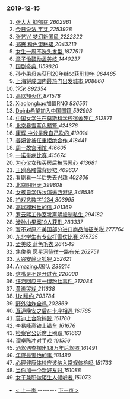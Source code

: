 ### 2019-12-15 
1. [ 张大大 抑郁症 ](https://s.weibo.com/weibo?q=%E5%BC%A0%E5%A4%A7%E5%A4%A7%20%E6%8A%91%E9%83%81%E7%97%87&Refer=top) *2602961*
1. [ 今日说法 宇芽 ](https://s.weibo.com/weibo?q=%E4%BB%8A%E6%97%A5%E8%AF%B4%E6%B3%95%20%E5%AE%87%E8%8A%BD&Refer=top) *2253928*
1. [ 张艺兴 梦幻新国风 ](https://s.weibo.com/weibo?q=%23%E5%BC%A0%E8%89%BA%E5%85%B4%20%E6%A2%A6%E5%B9%BB%E6%96%B0%E5%9B%BD%E9%A3%8E%23&topic_ad=1&Refer=top) *2222322*
1. [ 郑爽 粉色蛋糕裙 ](https://s.weibo.com/weibo?q=%E9%83%91%E7%88%BD%20%E7%B2%89%E8%89%B2%E8%9B%8B%E7%B3%95%E8%A3%99&Refer=top) *2043219*
1. [ 女生一周不洗头发型 ](https://s.weibo.com/weibo?q=%23%E5%A5%B3%E7%94%9F%E4%B8%80%E5%91%A8%E4%B8%8D%E6%B4%97%E5%A4%B4%E5%8F%91%E5%9E%8B%23&Refer=top) *1877511*
1. [ 章子怡鼓励孟美岐 ](https://s.weibo.com/weibo?q=%23%E7%AB%A0%E5%AD%90%E6%80%A1%E9%BC%93%E5%8A%B1%E5%AD%9F%E7%BE%8E%E5%B2%90%23&Refer=top) *1440237*
1. [ 国剧盛典 ](https://s.weibo.com/weibo?q=%23%E5%9B%BD%E5%89%A7%E7%9B%9B%E5%85%B8%23&Refer=top) *1159820*
1. [ 孙小果母亲获刑20年继父获刑19年 ](https://s.weibo.com/weibo?q=%23%E5%AD%99%E5%B0%8F%E6%9E%9C%E6%AF%8D%E4%BA%B2%E8%8E%B7%E5%88%9120%E5%B9%B4%E7%BB%A7%E7%88%B6%E8%8E%B7%E5%88%9119%E5%B9%B4%23&Refer=top) *964485*
1. [ 上海将成国内最热门出发城市 ](https://s.weibo.com/weibo?q=%23%E4%B8%8A%E6%B5%B7%E5%B0%86%E6%88%90%E5%9B%BD%E5%86%85%E6%9C%80%E7%83%AD%E9%97%A8%E5%87%BA%E5%8F%91%E5%9F%8E%E5%B8%82%23&Refer=top) *908660*
1. [ 沱沱 ](https://s.weibo.com/weibo?q=%23%E6%B2%B1%E6%B2%B1%23&Refer=top) *892354*
1. [ 高以翔火化 ](https://s.weibo.com/weibo?q=%23%E9%AB%98%E4%BB%A5%E7%BF%94%E7%81%AB%E5%8C%96%23&Refer=top) *871578*
1. [ Xiaolongbao加盟RNG ](https://s.weibo.com/weibo?q=%23Xiaolongbao%E5%8A%A0%E7%9B%9FRNG%23&Refer=top) *836561*
1. [ Doinb希望加入中国国籍 ](https://s.weibo.com/weibo?q=%23Doinb%E5%B8%8C%E6%9C%9B%E5%8A%A0%E5%85%A5%E4%B8%AD%E5%9B%BD%E5%9B%BD%E7%B1%8D%23&Refer=top) *592993*
1. [ 中国女学生在莫斯科学校宿舍死亡 ](https://s.weibo.com/weibo?q=%23%E4%B8%AD%E5%9B%BD%E5%A5%B3%E5%AD%A6%E7%94%9F%E5%9C%A8%E8%8E%AB%E6%96%AF%E7%A7%91%E5%AD%A6%E6%A0%A1%E5%AE%BF%E8%88%8D%E6%AD%BB%E4%BA%A1%23&Refer=top) *512871*
1. [ 北京暴雪蓝色预警 ](https://s.weibo.com/weibo?q=%23%E5%8C%97%E4%BA%AC%E6%9A%B4%E9%9B%AA%E8%93%9D%E8%89%B2%E9%A2%84%E8%AD%A6%23&Refer=top) *424376*
1. [ 康辉 中分是我自己吹的 ](https://s.weibo.com/weibo?q=%E5%BA%B7%E8%BE%89%20%E4%B8%AD%E5%88%86%E6%98%AF%E6%88%91%E8%87%AA%E5%B7%B1%E5%90%B9%E7%9A%84&Refer=top) *419014*
1. [ 姜妍曾被任重拒绝合作 ](https://s.weibo.com/weibo?q=%23%E5%A7%9C%E5%A6%8D%E6%9B%BE%E8%A2%AB%E4%BB%BB%E9%87%8D%E6%8B%92%E7%BB%9D%E5%90%88%E4%BD%9C%23&Refer=top) *418441*
1. [ 周一故宫闭馆 ](https://s.weibo.com/weibo?q=%23%E5%91%A8%E4%B8%80%E6%95%85%E5%AE%AB%E9%97%AD%E9%A6%86%23&Refer=top) *416605*
1. [ 一诺带病比赛 ](https://s.weibo.com/weibo?q=%23%E4%B8%80%E8%AF%BA%E5%B8%A6%E7%97%85%E6%AF%94%E8%B5%9B%23&Refer=top) *415674*
1. [ 为心仪女孩买房后被骂恶心 ](https://s.weibo.com/weibo?q=%23%E4%B8%BA%E5%BF%83%E4%BB%AA%E5%A5%B3%E5%AD%A9%E4%B9%B0%E6%88%BF%E5%90%8E%E8%A2%AB%E9%AA%82%E6%81%B6%E5%BF%83%23&Refer=top) *413681*
1. [ 王鸥高腰露背纱裙 ](https://s.weibo.com/weibo?q=%23%E7%8E%8B%E9%B8%A5%E9%AB%98%E8%85%B0%E9%9C%B2%E8%83%8C%E7%BA%B1%E8%A3%99%23&Refer=top) *409637*
1. [ 看剧看一半后失去兴趣 ](https://s.weibo.com/weibo?q=%23%E7%9C%8B%E5%89%A7%E7%9C%8B%E4%B8%80%E5%8D%8A%E5%90%8E%E5%A4%B1%E5%8E%BB%E5%85%B4%E8%B6%A3%23&Refer=top) *402806*
1. [ 北京阴阳天 ](https://s.weibo.com/weibo?q=%23%E5%8C%97%E4%BA%AC%E9%98%B4%E9%98%B3%E5%A4%A9%23&Refer=top) *399808*
1. [ 女孩自学仿妆演遍西游记 ](https://s.weibo.com/weibo?q=%23%E5%A5%B3%E5%AD%A9%E8%87%AA%E5%AD%A6%E4%BB%BF%E5%A6%86%E6%BC%94%E9%81%8D%E8%A5%BF%E6%B8%B8%E8%AE%B0%23&Refer=top) *348536*
1. [ 拍戏念数字1234 ](https://s.weibo.com/weibo?q=%23%E6%8B%8D%E6%88%8F%E5%BF%B5%E6%95%B0%E5%AD%971234%23&Refer=top) *303995*
1. [ 高以翔粉丝的信 ](https://s.weibo.com/weibo?q=%23%E9%AB%98%E4%BB%A5%E7%BF%94%E7%B2%89%E4%B8%9D%E7%9A%84%E4%BF%A1%23&Refer=top) *301369*
1. [ 罗云熙工作室发声明抵制私生 ](https://s.weibo.com/weibo?q=%23%E7%BD%97%E4%BA%91%E7%86%99%E5%B7%A5%E4%BD%9C%E5%AE%A4%E5%8F%91%E5%A3%B0%E6%98%8E%E6%8A%B5%E5%88%B6%E7%A7%81%E7%94%9F%23&Refer=top) *294182*
1. [ 涉孙小果案19人获刑 ](https://s.weibo.com/weibo?q=%E6%B6%89%E5%AD%99%E5%B0%8F%E6%9E%9C%E6%A1%8819%E4%BA%BA%E8%8E%B7%E5%88%91&Refer=top) *283337*
1. [ 暂不对原产美国部分进口商品加征关税 ](https://s.weibo.com/weibo?q=%23%E6%9A%82%E4%B8%8D%E5%AF%B9%E5%8E%9F%E4%BA%A7%E7%BE%8E%E5%9B%BD%E9%83%A8%E5%88%86%E8%BF%9B%E5%8F%A3%E5%95%86%E5%93%81%E5%8A%A0%E5%BE%81%E5%85%B3%E7%A8%8E%23&Refer=top) *277764*
1. [ 东北学生有专业打雪仗比赛 ](https://s.weibo.com/weibo?q=%23%E4%B8%9C%E5%8C%97%E5%AD%A6%E7%94%9F%E6%9C%89%E4%B8%93%E4%B8%9A%E6%89%93%E9%9B%AA%E4%BB%97%E6%AF%94%E8%B5%9B%23&Refer=top) *275725*
1. [ 孟美岐 蓝色毛衣 ](https://s.weibo.com/weibo?q=%E5%AD%9F%E7%BE%8E%E5%B2%90%20%E8%93%9D%E8%89%B2%E6%AF%9B%E8%A1%A3&Refer=top) *264549*
1. [ 焦俊艳 愿星河徜徉一路有光 ](https://s.weibo.com/weibo?q=%E7%84%A6%E4%BF%8A%E8%89%B3%20%E6%84%BF%E6%98%9F%E6%B2%B3%E5%BE%9C%E5%BE%89%E4%B8%80%E8%B7%AF%E6%9C%89%E5%85%89&Refer=top) *262751*
1. [ 大兴安岭火狐狸 ](https://s.weibo.com/weibo?q=%23%E5%A4%A7%E5%85%B4%E5%AE%89%E5%B2%AD%E7%81%AB%E7%8B%90%E7%8B%B8%23&Refer=top) *252621*
1. [ AmazingJ离队 ](https://s.weibo.com/weibo?q=%23AmazingJ%E7%A6%BB%E9%98%9F%23&Refer=top) *239214*
1. [ 这嘴是不是开过光 ](https://s.weibo.com/weibo?q=%23%E8%BF%99%E5%98%B4%E6%98%AF%E4%B8%8D%E6%98%AF%E5%BC%80%E8%BF%87%E5%85%89%23&Refer=top) *220000*
1. [ 汪涵回应王一博粉丝事件 ](https://s.weibo.com/weibo?q=%23%E6%B1%AA%E6%B6%B5%E5%9B%9E%E5%BA%94%E7%8E%8B%E4%B8%80%E5%8D%9A%E7%B2%89%E4%B8%9D%E4%BA%8B%E4%BB%B6%23&Refer=top) *212084*
1. [ 黄渤哭戏 ](https://s.weibo.com/weibo?q=%23%E9%BB%84%E6%B8%A4%E5%93%AD%E6%88%8F%23&Refer=top) *211638*
1. [ Uzi续约 ](https://s.weibo.com/weibo?q=%23Uzi%E7%BB%AD%E7%BA%A6%23&Refer=top) *203784*
1. [ 野外油炸全鸡 ](https://s.weibo.com/weibo?q=%23%E9%87%8E%E5%A4%96%E6%B2%B9%E7%82%B8%E5%85%A8%E9%B8%A1%23&Refer=top) *202869*
1. [ 互道晚安之后在卡座相遇 ](https://s.weibo.com/weibo?q=%23%E4%BA%92%E9%81%93%E6%99%9A%E5%AE%89%E4%B9%8B%E5%90%8E%E5%9C%A8%E5%8D%A1%E5%BA%A7%E7%9B%B8%E9%81%87%23&Refer=top) *161785*
1. [ 莫迪上台阶摔跤 ](https://s.weibo.com/weibo?q=%23%E8%8E%AB%E8%BF%AA%E4%B8%8A%E5%8F%B0%E9%98%B6%E6%91%94%E8%B7%A4%23&Refer=top) *161780*
1. [ 李易峰高铁上错车 ](https://s.weibo.com/weibo?q=%23%E6%9D%8E%E6%98%93%E5%B3%B0%E9%AB%98%E9%93%81%E4%B8%8A%E9%94%99%E8%BD%A6%23&Refer=top) *161676*
1. [ 检察官公诉席上殉职 ](https://s.weibo.com/weibo?q=%23%E6%A3%80%E5%AF%9F%E5%AE%98%E5%85%AC%E8%AF%89%E5%B8%AD%E4%B8%8A%E6%AE%89%E8%81%8C%23&Refer=top) *161663*
1. [ 谭卓陈冲对手戏 ](https://s.weibo.com/weibo?q=%E8%B0%AD%E5%8D%93%E9%99%88%E5%86%B2%E5%AF%B9%E6%89%8B%E6%88%8F&Refer=top) *161556*
1. [ 酒驾遇查掏出1.8万年后驾照 ](https://s.weibo.com/weibo?q=%E9%85%92%E9%A9%BE%E9%81%87%E6%9F%A5%E6%8E%8F%E5%87%BA1.8%E4%B8%87%E5%B9%B4%E5%90%8E%E9%A9%BE%E7%85%A7&Refer=top) *161491*
1. [ 年底最害怕的事 ](https://s.weibo.com/weibo?q=%23%E5%B9%B4%E5%BA%95%E6%9C%80%E5%AE%B3%E6%80%95%E7%9A%84%E4%BA%8B%23&Refer=top) *161480*
1. [ 心理健康体检应该纳入常规体检吗 ](https://s.weibo.com/weibo?q=%23%E5%BF%83%E7%90%86%E5%81%A5%E5%BA%B7%E4%BD%93%E6%A3%80%E5%BA%94%E8%AF%A5%E7%BA%B3%E5%85%A5%E5%B8%B8%E8%A7%84%E4%BD%93%E6%A3%80%E5%90%97%23&Refer=top) *151733*
1. [ 当你加一个新好友时 ](https://s.weibo.com/weibo?q=%23%E5%BD%93%E4%BD%A0%E5%8A%A0%E4%B8%80%E4%B8%AA%E6%96%B0%E5%A5%BD%E5%8F%8B%E6%97%B6%23&Refer=top) *151088*
1. [ 女子兼职做陌生人倾听者 ](https://s.weibo.com/weibo?q=%23%E5%A5%B3%E5%AD%90%E5%85%BC%E8%81%8C%E5%81%9A%E9%99%8C%E7%94%9F%E4%BA%BA%E5%80%BE%E5%90%AC%E8%80%85%23&Refer=top) *151073* 

- [ < 上一页 ](https://github.com/able8/weibo-hot-record/blob/master/2019-12-14.md) -------- [ 下一页 > ](https://github.com/able8/weibo-hot-record/blob/master/2019-12-16.md)